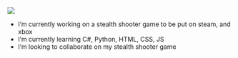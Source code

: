 ![](https://github-readme-stats.vercel.app/api?username=IanSmith44&show_icons=true&theme=dark)
-  I’m currently working on a stealth shooter game to be put on steam, and xbox
-  I’m currently learning C#, Python, HTML, CSS, JS
-  I’m looking to collaborate on my stealth shooter game
<!-- -  I’m looking for help with better halo infinite -->
